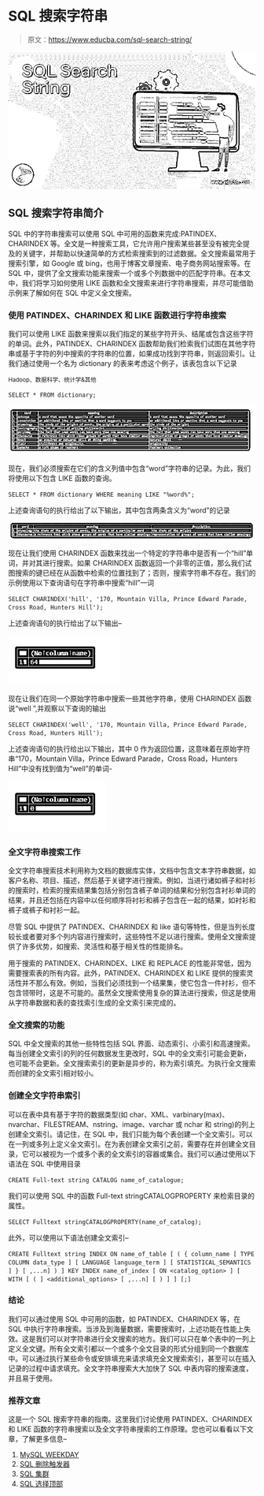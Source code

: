 # SQL 搜索字符串

> 原文：<https://www.educba.com/sql-search-string/>

![SQL Search String](img/46015012a205fdcda4ee8f7543fb90af.png)



## SQL 搜索字符串简介

SQL 中的字符串搜索可以使用 SQL 中可用的函数来完成:PATINDEX、CHARINDEX 等。全文是一种搜索工具，它允许用户搜索某些甚至没有被完全提及的关键字，并帮助以快速简单的方式检索搜索到的过滤数据。全文搜索最常用于搜索引擎，如 Google 或 bing，也用于博客文章搜索、电子商务网站搜索等。在 SQL 中，提供了全文搜索功能来搜索一个或多个列数据中的匹配字符串。在本文中，我们将学习如何使用 LIKE 函数和全文搜索来进行字符串搜索，并尽可能借助示例来了解如何在 SQL 中定义全文搜索。

### 使用 PATINDEX、CHARINDEX 和 LIKE 函数进行字符串搜索

我们可以使用 LIKE 函数来搜索以我们指定的某些字符开头、结尾或包含这些字符的单词。此外，PATINDEX、CHARINDEX 函数帮助我们检索我们试图在其他字符串或基于字符的列中搜索的字符串的位置，如果成功找到字符串，则返回索引。让我们通过使用一个名为 dictionary 的表来考虑这个例子，该表包含以下记录

<small>Hadoop、数据科学、统计学&其他</small>

`SELECT * FROM dictionary;`

![SQL Search String output 1](img/8208048cf7954982e7418685f4f34bae.png)



现在，我们必须搜索在它们的含义列值中包含“word”字符串的记录。为此，我们将使用以下包含 LIKE 函数的查询。

`SELECT * FROM dictionary WHERE meaning LIKE "%word%";`

上述查询语句的执行给出了以下输出，其中包含两条含义为“word”的记录

![SQL Search String output 2](img/0f7b2a9c9d1d96602863488872aaaafe.png)



现在让我们使用 CHARINDEX 函数来找出一个特定的字符串中是否有一个“hill”单词，并对其进行搜索。如果 CHARINDEX 函数返回一个非零的正值，那么我们试图搜索的键已经在从函数中检索的位置找到了；否则，搜索字符串不存在。我们的示例使用以下查询语句在字符串中搜索“hill”一词

`SELECT CHARINDEX('hill', '170, Mountain Villa, Prince Edward Parade, Cross Road, Hunters Hill');`

上述查询语句的执行给出了以下输出–

![output 3](img/5987c1cd01866cd55d4223d6547694f3.png)



现在让我们在同一个原始字符串中搜索一些其他字符串，使用 CHARINDEX 函数说“well ”,并观察以下查询的输出

`SELECT CHARINDEX('well', '170, Mountain Villa, Prince Edward Parade, Cross Road, Hunters Hill');`

上述查询语句的执行给出以下输出，其中 0 作为返回位置，这意味着在原始字符串“170，Mountain Villa，Prince Edward Parade，Cross Road，Hunters Hill”中没有找到值为“well”的单词-

![output 4](img/09da27ec13ee6861a9e2322dec663618.png)



### 全文字符串搜索工作

全文字符串搜索技术利用称为文档的数据库实体，文档中包含文本字符串数据，如客户名称、项目、描述，然后基于关键字进行搜索。例如，当进行诸如裤子和衬衫的搜索时，检索的搜索结果集包括分别包含裤子单词的结果和分别包含衬衫单词的结果，并且还包括在内容中以任何顺序将衬衫和裤子包含在一起的结果，如衬衫和裤子或裤子和衬衫一起。

尽管 SQL 中提供了 PATINDEX、CHARINDEX 和 like 语句等特性，但是当列长度较长或者要对多个列内容进行搜索时，这些特性不足以进行搜索。使用全文搜索提供了许多优势，如搜索、灵活性和基于相关性的性能排名。

用于搜索的 PATINDEX、CHARINDEX、LIKE 和 REPLACE 的性能非常低，因为需要搜索表的所有内容。此外，PATINDEX、CHARINDEX 和 LIKE 提供的搜索灵活性并不那么有效。例如，当我们必须找到一个结果集，使它包含一件衬衫，但不包含领带时，这是不可能的。虽然全文搜索使用复杂的算法进行搜索，但这是使用从字符串数据和表的查找索引生成的全文索引来完成的。

### 全文搜索的功能

SQL 中全文搜索的其他一些特性包括 SQL 界面、动态索引、小索引和高速搜索。每当创建全文索引的列的任何数据发生更改时，SQL 中的全文索引可能会更新，也可能不会更新。全文搜索索引的更新是异步的，称为索引填充。为执行全文搜索而创建的全文索引相对较小。

### 创建全文字符串索引

可以在表中具有基于字符的数据类型(如 char、XML、varbinary(max)、nvarchar、FILESTREAM、nstring、image、varchar 或 nchar 和 string)的列上创建全文索引。请记住，在 SQL 中，我们只能为每个表创建一个全文索引。可以在一列或多列上定义全文索引。在为表创建全文索引之前，需要存在并创建全文目录，它可以被视为一个或多个表的全文索引的容器或集合。我们可以通过使用以下语法在 SQL 中使用目录

`CREATE Full-text string CATALOG name_of_catalogue;`

我们可以使用 SQL 中的函数 Full-text stringCATALOGPROPERTY 来检索目录的属性。

`SELECT Fulltext stringCATALOGPROPERTY(name_of_catalog);`

此外，可以使用以下语法创建全文索引–

`CREATE Fulltext string INDEX ON name_of_table
[ ( { column_name
[ TYPE COLUMN data_type ] [ LANGUAGE language_term ] [ STATISTICAL_SEMANTICS ] } [ ,...n] ) ] KEY INDEX name_of_index
[ ON <catalog_option> ] [ WITH [ ( ] <additional_options> [ ,...n] [ ) ] ] [;]`

### 结论

我们可以通过使用 SQL 中可用的函数，如 PATINDEX、CHARINDEX 等，在 SQL 中执行字符串搜索。当涉及到海量数据，需要搜索时，上述功能在性能上失效。这是我们可以对字符串进行全文搜索的地方。我们可以只在单个表中的一列上定义全文键。所有全文索引都以一个或多个全文目录的形式分组到同一个数据库中。可以通过执行某些命令或安排填充来请求填充全文搜索索引，甚至可以在插入记录的过程中请求填充。全文字符串搜索大大加快了 SQL 中表内容的搜索速度，并且易于使用。

### 推荐文章

这是一个 SQL 搜索字符串的指南。这里我们讨论使用 PATINDEX、CHARINDEX 和 LIKE 函数的字符串搜索以及全文字符串搜索的工作原理。您也可以看看以下文章，了解更多信息–

1.  [MySQL WEEKDAY](https://www.educba.com/mysql-weekday/)
2.  [SQL 删除触发器](https://www.educba.com/sql-drop-trigger/)
3.  [SQL 集群](https://www.educba.com/sql-cluster/)
4.  [SQL 选择顶部](https://www.educba.com/sql-select-top/)





